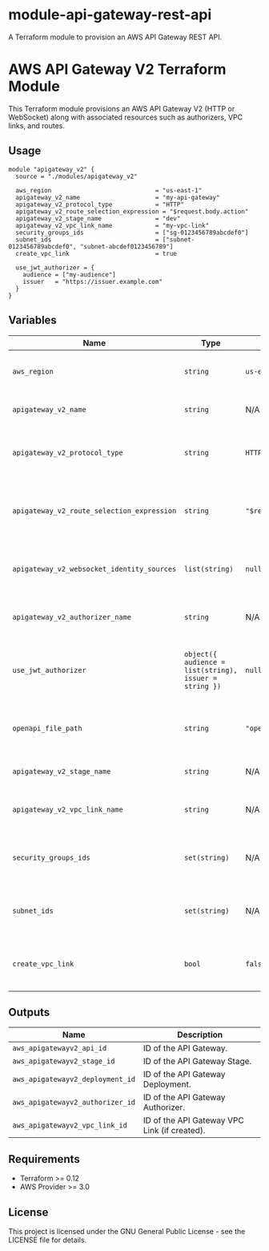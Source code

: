 # module-api-gateway-rest-api
A Terraform module to provision an AWS API Gateway REST API.

# AWS API Gateway V2 Terraform Module

This Terraform module provisions an AWS API Gateway V2 (HTTP or WebSocket) along with associated resources such as authorizers, VPC links, and routes.

## Usage

```hcl
module "apigateway_v2" {
  source = "./modules/apigateway_v2"

  aws_region                             = "us-east-1"
  apigateway_v2_name                     = "my-api-gateway"
  apigateway_v2_protocol_type            = "HTTP"
  apigateway_v2_route_selection_expression = "$request.body.action"
  apigateway_v2_stage_name               = "dev"
  apigateway_v2_vpc_link_name            = "my-vpc-link"
  security_groups_ids                    = ["sg-0123456789abcdef0"]
  subnet_ids                             = ["subnet-0123456789abcdef0", "subnet-abcdef0123456789"]
  create_vpc_link                        = true

  use_jwt_authorizer = {
    audience = ["my-audience"]
    issuer   = "https://issuer.example.com"
  }
}
```

## Variables

| Name | Type | Default | Description |
|------|------|---------|-------------|
| `aws_region` | `string` | `us-east-1` | The AWS region to deploy resources. |
| `apigateway_v2_name` | `string` | N/A | The AWS API Gateway V2 name. |
| `apigateway_v2_protocol_type` | `string` | `HTTP` | The AWS API Gateway V2 protocol type (`HTTP` or `WEBSOCKET`). |
| `apigateway_v2_route_selection_expression` | `string` | `"$request.body.action"` | The AWS API Gateway V2 WebSocket route selection expression. |
| `apigateway_v2_websocket_identity_sources` | `list(string)` | `null` | The AWS API Gateway V2 WebSocket identity sources. |
| `apigateway_v2_authorizer_name` | `string` | N/A | The AWS API Gateway V2 authorizer name. |
| `use_jwt_authorizer` | `object({ audience = list(string), issuer = string })` | `null` | JWT configuration settings, including audience and issuer. |
| `openapi_file_path` | `string` | `"openapi.json"` | The AWS API Gateway V2 OpenAPI specification file path. |
| `apigateway_v2_stage_name` | `string` | N/A | The AWS API Gateway V2 stage name. |
| `apigateway_v2_vpc_link_name` | `string` | N/A | The AWS API Gateway V2 VPC Link name. |
| `security_groups_ids` | `set(string)` | N/A | The security group IDs associated with the VPC Link. |
| `subnet_ids` | `set(string)` | N/A | The subnet IDs associated with the VPC Link. |
| `create_vpc_link` | `bool` | `false` | Flag to determine if a VPC Link should be created. |

## Outputs

| Name | Description |
|------|-------------|
| `aws_apigatewayv2_api_id` | ID of the API Gateway. |
| `aws_apigatewayv2_stage_id` | ID of the API Gateway Stage. |
| `aws_apigatewayv2_deployment_id` | ID of the API Gateway Deployment. |
| `aws_apigatewayv2_authorizer_id` | ID of the API Gateway Authorizer. |
| `aws_apigatewayv2_vpc_link_id` | ID of the API Gateway VPC Link (if created). |

## Requirements

- Terraform >= 0.12
- AWS Provider >= 3.0

## License

This project is licensed under the GNU General Public License - see the LICENSE file for details.

